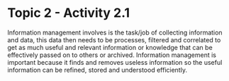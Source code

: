 # Topic 2 - Activity 2.1

Information management involves is the task/job of collecting information and data, this data then needs to be processes, filtered and correlated to get as much useful and relevant information or knowledge that can be effectively passed on to others or archived. Information management is important because it finds and removes useless information so the useful information can be refined, stored and understood efficiently.

